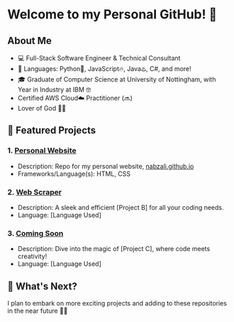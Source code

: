 # Welcome to my Personal GitHub! 🥶

## About Me

- 💻 Full-Stack Software Engineer & Technical Consultant
- 💬 Languages: Python🐍, JavaScript🔥, Java♨️, C#, and more! 
- 🎓 Graduate of Computer Science at University of Nottingham, with Year in Industry at IBM 🤓
- Certified AWS Cloud☁️ Practitioner (🔜)
- Lover of God 🤲📿

## 🔧 Featured Projects

### 1. [Personal Website](https://github.com/nabzali/nabzali.github.io)
   - Description: Repo for my personal website, [nabzali.github.io](https://nabzali.github.io)
- Frameworks/Language(s): HTML, CSS

### 2. [Web Scraper]()
   - Description: A sleek and efficient [Project B] for all your coding needs.
   - Language: [Language Used]

### 3. [Coming Soon](link-to-project-C)
   - Description: Dive into the magic of [Project C], where code meets creativity!
   - Language: [Language Used]

## 🚀 What's Next?

I plan to embark on more exciting projects and adding to these repositories in the near future 🚀✨
